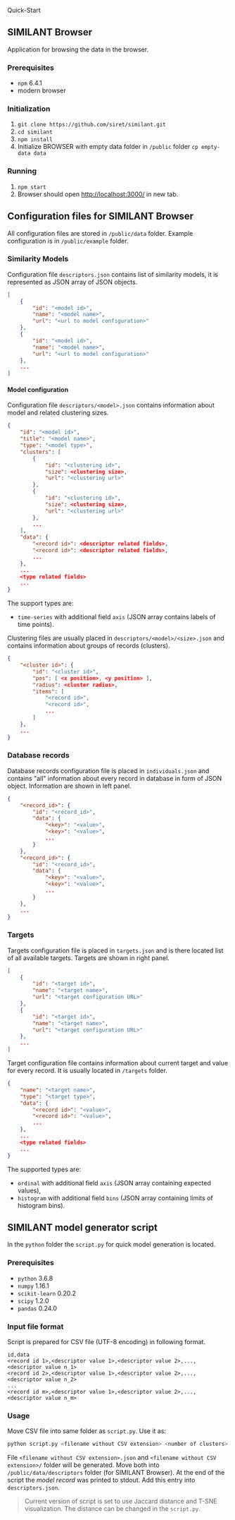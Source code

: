 Quick-Start

## SIMILANT Browser

Application for browsing the data in the browser.

### Prerequisites

- `npm` 6.4.1
- modern browser

### Initialization

1. `git clone https://github.com/siret/similant.git`
2. `cd similant`
3. `npm install`
4. Initialize BROWSER with empty data folder in `/public` folder `cp empty-data data`

### Running

1. `npm start`
2. Browser should open [http://localhost:3000/](http://localhost:3000/) in new tab.

## Configuration files for SIMILANT Browser

All configuration files are stored in `/public/data` folder. Example configuration is in `/public/example` folder.

### Similarity Models

Configuration file `descriptors.json` contains list of similarity models, it is represented as JSON array of JSON objects.

```json
[
	{
		"id": "<model id>",
		"name": "<model name>",
		"url": "<url to model configuration>"
	},
	{
		"id": "<model id>",
		"name": "<model name>",
		"url": "<url to model configuration>"
	},
	...
]
```

#### Model configuration

Configuration file `descriptors/<model>.json` contains information about model and related clustering sizes.

```json
{
	"id": "<model id>",
	"title": "<model name>",
	"type": "<model type>",
	"clusters": [
		{
			"id": "<clustering id>",
			"size": <clustering size>,
			"url": "<clustering url>"
		},
		{
			"id": "<clustering id>",
			"size": <clustering size>,
			"url": "<clustering url>"
		},
		...
	],
	"data": {
		"<record id>": <descriptor related fields>,
		"<record id>": <descriptor related fields>,
		...
	},
	...
	<type related fields>
	...
}
```

The support types are:

 - `time-series` with additional field `axis` (JSON array contains labels of time points).

Clustering files are usually placed in `descriptors/<model>/<size>.json` and contains information about groups of records (clusters).

```json
{
	"<cluster id>": {
		"id": "<cluster id>",
		"pos": [ <x position>, <y position> ],
		"radius": <cluster radius>,
		"items": [
			"<record id>",
			"<record id>",
			...
		]
	},
	...
}
```

### Database records

Database records configuration file is placed in `individuals.json` and contains "all" information about every record in database in form of JSON object. Information are shown in left panel.

```json
{
	"<record_id>": {
		"id": "<record_id>",
		"data": {
			"<key>": "<value>",
			"<key>": "<value>",
			...
		}
	},
	"<record_id>": {
		"id": "<record_id>",
		"data": {
			"<key>": "<value>",
			"<key>": "<value>",
			...
		}
	},
	...
}
```

### Targets

Targets configuration file is placed in `targets.json` and is there located list of all available targets. Targets are shown in right panel.

```json
[
	{
		"id": "<target id>",
		"name": "<target name>",
		"url": "<target configuration URL>"
	},
	{
		"id": "<target id>",
		"name": "<target name>",
		"url": "<target configuration URL>"
	},
	...
]
```

Target configuration file contains information about current target and value for every record. It is usually located in `/targets` folder.

```json
{
	"name": "<target name>",
	"type": "<target type>",
	"data": {
		"<record id>": "<value>",
		"<record id>": "<value>",
		...
	},
	...
	<type related fields>
	...
}
```

The supported types are:

 - `ordinal` with additional field `axis` (JSON array containing expected values),
 - `histogram` with additional field `bins` (JSON array containing limits of histogram bins).


## SIMILANT model generator script

In the `python` folder the `script.py` for quick model generation is located.

### Prerequisites

- `python` 3.6.8
- `numpy` 1.16.1
- `scikit-learn` 0.20.2
- `scipy` 1.2.0
- `pandas` 0.24.0

### Input file format

Script is prepared for CSV file (UTF-8 encoding) in following format.

```csv
id,data
<record id 1>,<descriptor value 1>,<descriptor value 2>,...,<descriptor value n_1>
<record id 2>,<descriptor value 1>,<descriptor value 2>,...,<descriptor value n_2>
...
<record id m>,<descriptor value 1>,<descriptor value 2>,...,<descriptor value n_m>
```

### Usage

Move CSV file into same folder as `script.py`. Use it as:

```sh
python script.py <filename without CSV extension> <number of clusters> <model name>
```

File `<filename without CSV extension>.json` and `<filename without CSV extension>/` folder will be generated. Move both into `/public/data/descriptors` folder (for SIMILANT Browser). At the end of the script the *model record* was printed to stdout. Add this entry into `descriptors.json`.

> Current version of script is set to use Jaccard distance and T-SNE visualization. The distance can be changed in the `script.py`.
